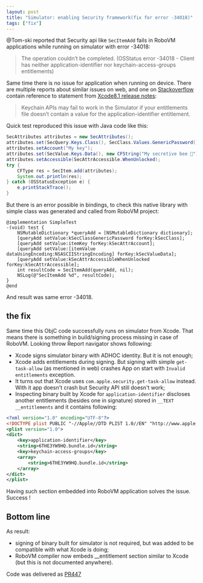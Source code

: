 ```yaml
---
layout: post
title: "Simulator: enabling Security framework(fix for error -34018)"
tags: ["fix"]
---
```


@Tom-ski reported that Security api like `SecItemAdd` fails in RoboVM applications while running on simulator with error -34018:
> The operation couldn’t be completed. (OSStatus error -34018 - Client has neither application-identifier nor keychain-access-groups entitlements)

Same time there is no issue for application when running on device. There are multiple reports about similar issues on web, and one on [Stackoverflow](https://stackoverflow.com/questions/20344255/secitemadd-and-secitemcopymatching-returns-error-code-34018-errsecmissingentit) contain reference to statement from [Xcode8.1 release notes](https://developer.apple.com/library/archive/releasenotes/DeveloperTools/RN-Xcode/Chapters/Introduction.html#//apple_ref/doc/uid/TP40001051-CH1-SW24):
> Keychain APIs may fail to work in the Simulator if your entitlements file doesn’t contain a value for the application-identifier entitlement.

Quick test reproduced this issue with Java code like this:
```java
SecAttributes attributes = new SecAttributes();
attributes.set(SecQuery.Keys.Class(), SecClass.Values.GenericPassword());
attributes.setAccount("My key");
attributes.set(SecValue.Keys.Data(), new CFString("My secretive bee 🐝"));
attributes.setAccessible(SecAttrAccessible.WhenUnlocked);
try {
    CFType res = SecItem.add(attributes);
    System.out.println(res);
} catch (OSStatusException e) {
    e.printStackTrace();
}
```

But there is an error possible in bindings, to check this native library with simple class was generated and called from RoboVM project:  
```objc 
@implementation SimpleTest
-(void) test {
    NSMutableDictionary *queryAdd = [NSMutableDictionary dictionary];
    [queryAdd setValue:kSecClassGenericPassword forKey:kSecClass];
    [queryAdd setValue:itemKey forKey:kSecAttrAccount];
    [queryAdd setValue:[itemValue dataUsingEncoding:NSASCIIStringEncoding] forKey:kSecValueData];
    [queryAdd setValue:kSecAttrAccessibleWhenUnlocked forKey:kSecAttrAccessible];
    int resultCode = SecItemAdd(queryAdd, nil);
    NSLog(@"SecItemAdd %d", resultCode);
}
@end
```

And result was same error -34018.

## the fix
Same time this ObjC code successfully runs on simulator from Xcode. That means there is something in build/signing process missing in case of RoboVM.
Looking throw Report navigator shows following:
- Xcode signs simulator binary with ADHOC identity. But it is not enough;
- Xcode adds entitlements during signing. But signing with simple `get-task-allow` (as mentioned in web) crashes App on start with `Invalid entitlements` exception.
- It turns out that Xcode uses `com.apple.security.get-task-allow` instead. With it app doesn't crash but Security API still doesn't work;
- Inspecting binary built by Xcode for `application-identifier` discloses another entitlements (besides one in signature) stored in `__TEXT  __entitlements` and it contains following:

```xml
<?xml version="1.0" encoding="UTF-8"?>
<!DOCTYPE plist PUBLIC "-//Apple//DTD PLIST 1.0//EN" "http://www.apple.com/DTDs/PropertyList-1.0.dtd">
<plist version="1.0">
<dict>
	<key>application-identifier</key>
	<string>6THE3YW9HQ.bundle.id</string>
	<key>keychain-access-groups</key>
	<array>
		<string>6THE3YW9HQ.bundle.id</string>
	</array>
</dict>
</plist>
```

Having such section embedded into RoboVM application solves the issue. Success !

## Bottom line
As result:
- signing of binary built for simulator is not required, but was added to be compatible with what Xcode is doing;
- RoboVM compiler now embeds __entitlement section similar to Xcode (but this is not documented anywhere).

Code was delivered as [PR447](https://github.com/MobiVM/robovm/pull/447)


